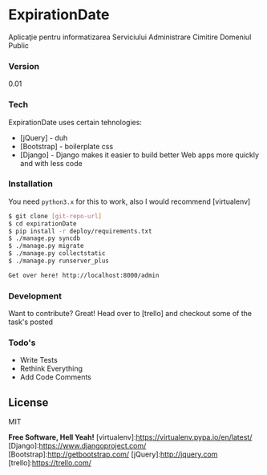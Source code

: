# ExpirationDate

Aplicaţie pentru informatizarea
Serviciului Administrare Cimitire Domeniul Public

### Version
0.01

### Tech

ExpirationDate uses certain tehnologies:

* [jQuery] - duh
* [Bootstrap] - boilerplate css
* [Django] - Django makes it easier to build better Web apps more quickly and with less code

### Installation

You need `python3.x` for this to work, also I would recommend [virtualenv]
```sh
$ git clone [git-repo-url]
$ cd expirationDate
$ pip install -r deploy/requirements.txt
$ ./manage.py syncdb
$ ./manage.py migrate
$ ./manage.py collectstatic
$ ./manage.py runserver_plus
```
```sh
Get over here! http://localhost:8000/admin
```

### Development

Want to contribute? Great!
Head over to [trello] and checkout some of the task's posted

### Todo's

 - Write Tests
 - Rethink Everything
 - Add Code Comments

License
----

MIT


**Free Software, Hell Yeah!**
[virtualenv]:https://virtualenv.pypa.io/en/latest/
[Django]:https://www.djangoproject.com/
[Bootstrap]:http://getbootstrap.com/
[jQuery]:http://jquery.com
[trello]:https://trello.com/


